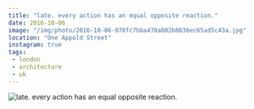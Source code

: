 ```yaml
---
title: "late. every action has an equal opposite reaction."
date: 2016-10-06
image: "/img/photo/2016-10-06-978fc7bba478a802b8636ec65ad5c43a.jpg"
location: "One Appold Street"
instagram: true
tags:
 - london
 - architecture
 - uk
---
```


![late. every action has an equal opposite reaction.](/img/photo/2016-10-06-978fc7bba478a802b8636ec65ad5c43a.jpg)
